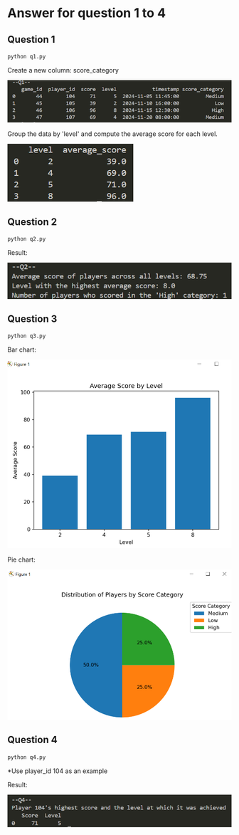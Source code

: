 # Answer for question 1 to 4

## Question 1

```python
python q1.py
```

Create a new column: score_category

<img src='image\q1_addcolumn.png'>

Group the data by 'level' and compute the average score for each level.

<img src='image\q1_GroupByLevel.png'>

## Question 2

```python
python q2.py
```
Result:

<img src='image\q2.png'>

## Question 3

```python
python q3.py
```

Bar chart:

<img src='image\q3_barchart.png'>

Pie chart:

<img src='image\q3_piechart.png'>

## Question 4

```python
python q4.py
```
*Use player_id 104 as an example

Result:

<img src='image\q4.png'>